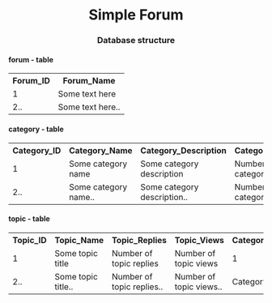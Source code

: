 <h1 align="center">Simple Forum</h1>

<h3 align="center">Database structure</h1>

<h4>forum - table</h4>
<table>
<tr>
    <th>Forum_ID</th>
    <th>Forum_Name</th>
</tr>
<tr>
    <td>1</td>
    <td>Some text here</td>
</tr>
<tr>
    <td>2..</td>
    <td>Some text here..</td>
</tr>
</table>

<h4>category - table</h4>
<table>
<tr>
    <th>Category_ID</th>
    <th>Category_Name</th>
    <th>Category_Description</th>
    <th>Category_TopicsNum</th>
    <th>Category_PostsNum</th>
    <th>Forum_ID</th>
</tr>
<tr>
    <td>1</td>
    <td>Some category name</td>
    <td>Some category description</td>
    <td>Number of topics in category</td>
    <td>Number of posts in category</td>
    <td>1</td>
</tr>
<tr>
    <td>2..</td>
    <td>Some category name..</td>
    <td>Some category description..</td>
    <td>Number of topics in category..</td>
    <td>Number of posts in category..</td>
    <td>ForumID..</td>
</tr>
</table>

<h4>topic - table</h4>
<table>
<tr>
    <th>Topic_ID</th>
    <th>Topic_Name</th>
    <th>Topic_Replies</th>
    <th>Topic_Views</th>
    <th>Category_ID</th>
</tr>
<tr>
    <td>1</td>
    <td>Some topic title</td>
    <td>Number of topic replies</td>
    <td>Number of topic views</td>
    <td>1</td>
</tr>
<tr>
    <td>2..</td>
    <td>Some topic title..</td>
    <td>Number of topic replies..</td>
    <td>Number of topic views..</td>
    <td>CategoryID..</td>
</tr>
</table>